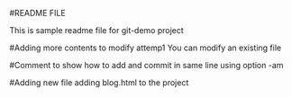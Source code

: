 #README FILE

This is sample readme file for git-demo project

#Adding more contents to modify attemp1
You can modify an existing file

#Comment to show how to add and commit in same line
using option -am

#Adding new file
adding blog.html to the project
